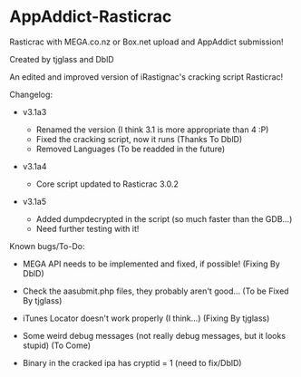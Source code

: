 AppAddict-Rasticrac
===================

Rasticrac with MEGA.co.nz or Box.net upload and AppAddict submission!

Created by tjglass and DblD

An edited and improved version of iRastignac's cracking script Rasticrac!

Changelog:

- v3.1a3
	- Renamed the version (I think 3.1 is more appropriate than 4 :P)
	- Fixed the cracking script, now it runs				(Thanks To DblD)
	- Removed Languages							(To be readded in the future)
	
- v3.1a4
	- Core script updated to Rasticrac 3.0.2
	
- v3.1a5
	- Added dumpdecrypted in the script (so much faster than the GDB...)
	- Need further testing with it!

Known bugs/To-Do:

- MEGA API needs to be implemented and fixed, if possible! (Fixing By DblD)

- Check the aasubmit.php files, they probably aren't good... (To be Fixed By tjglass)

- iTunes Locator doesn't work properly (I think...) (Fixing By tjglass)

- Some weird debug messages (not really debug messages, but it looks stupid) (To Come)

- Binary in the cracked ipa has cryptid = 1 (need to fix/DblD)
